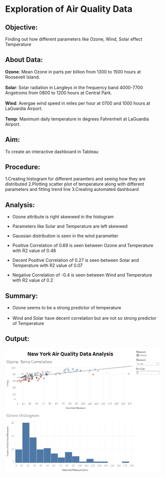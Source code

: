 # Exploration of Air Quality Data

## Objective:
Finding out how different parameters like Ozone, Wind, Solar effect Temperature

## About Data:
**Ozone**: Mean Ozone in parts per billion from 1300 to 1500 hours at Roosevelt Island.<br><br>
**Solar**: Solar radiation in Langleys in the frequency band 4000-7700 Angstroms from 0800 to 1200 hours at Central Park.<br><br>
**Wind**: Avergae wind speed in miles per hour at 0700 and 1000 hours at LaGuardia Airport.<br><br>
**Temp**: Maximum daily temperature in degrees Fahrenheit at LaGuardia Airport.

## Aim:
To create an interactive dashboard in Tableau

## Procedure:
1.Creating histogram for different paramters and seeing how they are distributed
2.Plotting scatter plot of temperature along with different parameters and fitting trend line
3.Creating automated dashboard

## Analysis:
- Ozone attribute is right skewwed in the histogram
- Parameters like Solar and Temperature are left skewwed
- Gaussian distribution is seen in the wind parametter

- Positive Correlation of 0.69 is seen between Ozone and Temperature with R2 value of 0.48
- Decent Positive Correlation of 0.27 is seen between Solar and Temperature with R2 value of 0.07
- Negative Correlation of -0.4 is seen between Wind and Temperature with R2 value of 0.2

## Summary:
- Ozone seems to be a strong predictor of temperature<br><br>
- Wind and Solar have decent correlation but are not so strong predictor of Temperature

## Output:
![](https://github.com/Vishal1478/Data_Science_Portfolio/blob/master/Tableau/Air_Quality/Air_Quality_Dashbord.png)
